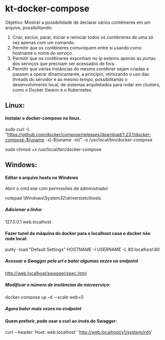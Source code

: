 # kt-docker-compose

Objetivo:
Mostrar a possibilidade de declarar vários contêineres em um arquivo, possibilitando:
1) Criar, excluir, parar, iniciar e reiniciar todos os contêineres de uma só vez apenas com um comando.
2) Permitir que os contêineres comuniquem entre si usando como hostname o nome do serviço.
3) Permitir que os contêineres exponham no ip externo apenas as portas dos serviços que precisam ser acessados de fora. 
4) Permitir que várias instâncias do mesmo contêiner sejam criadas e passem a operar dinamicamente, a princípio, otimizando o uso das threads do servidor e ao mesmo tempo, possibilitando o desenvolvimento local, de sistemas arquitetados para rodar em clusters, como o Docker Swarm e o Kubernetes


## Linux:
#### Instalar o docker-compose no linux.
sudo curl -L "https://github.com/docker/compose/releases/download/1.23.1/docker-compose-$(uname -s)-$(uname -m)" -o /usr/local/bin/docker-compose

sudo chmod +x /usr/local/bin/docker-compose

## Windows:
#### Editar o arquivo hosts no Windows
Abrir o cmd.exe com permissões de administrador

notepad \Windows\System32\drivers\etc\hosts

##### Adicionar a linha:

127.0.0.1 web.localhost


#### Fazer tunel da máquina do docker para o localhost caso o docker não rode local:
putty -load "Default Settings" HOSTNAME -l USERNAME -L 80:localhost:80


##### Acessar o Swagger pela url e bater algumas vezes no endpoint
http://web.localhost/swagger/spec.html
##### Modificar o número de instâncias do microerviço:
docker-compose up -d --scale web=5

##### Agora bater mais vezes no endpoint

#### Quem preferir, pode usar o curl ao invés do Swagger:

curl --header 'Host: web.localhost' 'http://web.localhost/v1/system/info' 
